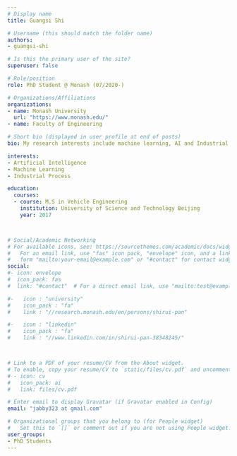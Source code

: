 ```yaml
---
# Display name
title: Guangsi Shi

# Username (this should match the folder name)
authors:
- guangsi-shi

# Is this the primary user of the site?
superuser: false

# Role/position
role: PhD Student @ Monash (07/2020-)

# Organizations/Affiliations
organizations:
- name: Monash University
  url: "https://www.monash.edu/"
- name: Faculty of Engineering

# Short bio (displayed in user profile at end of posts)
bio: My research interests include machine learning, AI and Industrial Process.

interests:
- Artificial Intelligence
- Machine Learning
- Industrial Process

education:
  courses:
  - course: M.S in Vehicle Engineering
    institution: University of Science and Technology Beijing
    year: 2017



# Social/Academic Networking
# For available icons, see: https://sourcethemes.com/academic/docs/widgets/#icons
#   For an email link, use "fas" icon pack, "envelope" icon, and a link in the
#   form "mailto:your-email@example.com" or "#contact" for contact widget.
social:
#- icon: envelope
#  icon_pack: fas
#  link: "#contact"  # For a direct email link, use "mailto:test@example.org".

#-   icon : "university"
#    icon_pack : "fa"
#    link : "//research.monash.edu/en/persons/shirui-pan"

#-   icon : "linkedin"
#    icon_pack : "fa"
#    link : "//www.linkedin.com/in/shirui-pan-38348245/"



# Link to a PDF of your resume/CV from the About widget.
# To enable, copy your resume/CV to `static/files/cv.pdf` and uncomment the lines below.  
# - icon: cv
#   icon_pack: ai
#   link: files/cv.pdf

# Enter email to display Gravatar (if Gravatar enabled in Config)
email: "jabby323 at gmail.com"

# Organizational groups that you belong to (for People widget)
#   Set this to `[]` or comment out if you are not using People widget.  
user_groups:
- PhD Students
---
```

